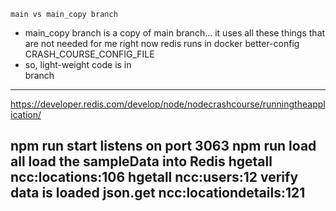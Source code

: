 `main vs main_copy branch`
- main_copy branch is a copy of main branch... it uses all these things that are not needed for me right now
    redis runs in docker
    better-config
    CRASH_COURSE_CONFIG_FILE
- so, light-weight code is in <main> branch

----------------------------------------------------------
https://developer.redis.com/develop/node/nodecrashcourse/runningtheapplication/


npm run start                               listens on port 3063
npm run load all                            load the sampleData into Redis
hgetall ncc:locations:106
hgetall ncc:users:12                        verify data is loaded
json.get ncc:locationdetails:121
----------------------------------------------------------